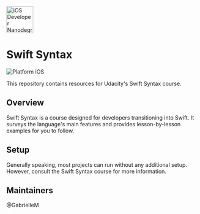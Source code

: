 <img src="https://s3-us-west-1.amazonaws.com/udacity-content/degrees/catalog-images/nd003.png" alt="iOS Developer Nanodegree logo" height="70" >

# Swift Syntax

![Platform iOS](https://img.shields.io/badge/nanodegree-iOS-blue.svg)

This repository contains resources for Udacity's Swift Syntax course.

## Overview

Swift Syntax is a course designed for developers transitioning into Swift. It surveys the language's main features and provides lesson-by-lesson examples for you to follow.

## Setup

Generally speaking, most projects can run without any additional setup. However, consult the Swift Syntax course for more information.

## Maintainers

@GabrielleM
